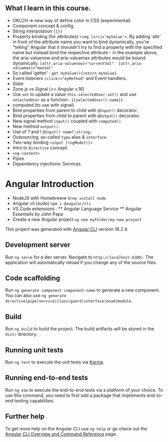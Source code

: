 ## What I learn in this course.
* OKLCH => new way of define color in CSS (experimental)
* Component concept & config
* String interpolation `{{}}`
* Property binding (for attributes) `<img [src]='myValue'>`.
By adding 'attr' in front of the attribute name you want to bind dynamically, you're "telling" Angular that it shouldn't try to find a property with the specified name but instead bind the respective attribute - in the example above, the aria-valuenow and aria-valuemax attributes would be bound dynamically.
`[attr.aria-valuenow]="currentVal" 
[attr.aria-valuemax]="maxVal"`
* So called 'getter' : `get myValue(){return myValue}`
* Event listeners `(click)="myMethod"` and Event handlers.
* State
* Zone.js vs Signal (<= Angular v.16)
* Use `set` to update a value `this.selectedUser.set()` and use `selectedUser` as a function : `{{selectedUser().name}}`
* computed (to use with signal)
* Bind properties from parent to child with `@Input()` decorator.
* Bind properties from child to parent with `@Output()` decorator.
* New signal method  `input()` coupled with ``computed()``.
* New method `output()`.
* Use of ? and ! ```@Input() name?:string;```
* Outsourcing; so-called ``type`` alias & `interface`.
* Two-way binding `<input [(ngModel)]>`
* Intro to `Directive` concept.
* `<ng-content>`
* Pipes
* Dependency injections: Services.

# Angular Introduction
* NodeJS with Homebreww `brew install node`
* Angular cli (sudo) `npm i @angular/cli`
* VS Code extensions : 
** Angular Language Service
** Angular Essentails by John Papa
* Create a new Angular project `ng new myFolder/my-new-project`

This project was generated with [Angular CLI](https://github.com/angular/angular-cli) version 18.2.4.

## Development server

Run `ng serve` for a dev server. Navigate to `http://localhost:4200/`. The application will automatically reload if you change any of the source files.

## Code scaffolding

Run `ng generate component component-name` to generate a new component. You can also use `ng generate directive|pipe|service|class|guard|interface|enum|module`.

## Build

Run `ng build` to build the project. The build artifacts will be stored in the `dist/` directory.

## Running unit tests

Run `ng test` to execute the unit tests via [Karma](https://karma-runner.github.io).

## Running end-to-end tests

Run `ng e2e` to execute the end-to-end tests via a platform of your choice. To use this command, you need to first add a package that implements end-to-end testing capabilities.

## Further help

To get more help on the Angular CLI use `ng help` or go check out the [Angular CLI Overview and Command Reference](https://angular.dev/tools/cli) page.
